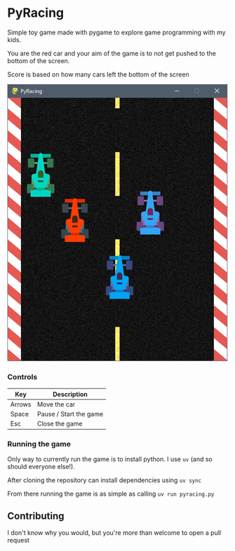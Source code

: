 # PyRacing

Simple toy game made with pygame to explore game programming with my kids.

You are the red car and your aim of the game is to not get pushed to the bottom of the screen.

Score is based on how many cars left the bottom of the screen

![](src/assets/screencap.png)

### Controls

| Key    | Description            |
|--------|------------------------|
| Arrows | Move the car           |
| Space  | Pause / Start the game |
| Esc    | Close the game         |

### Running the game

Only way to currently run the game is to install python. I use `uv` (and so should everyone else!).

After cloning the repository can install dependencies using `uv sync`

From there running the game is as simple as calling `uv run pyracing.py`

## Contributing

I don't know why you would, but you're more than welcome to open a pull request